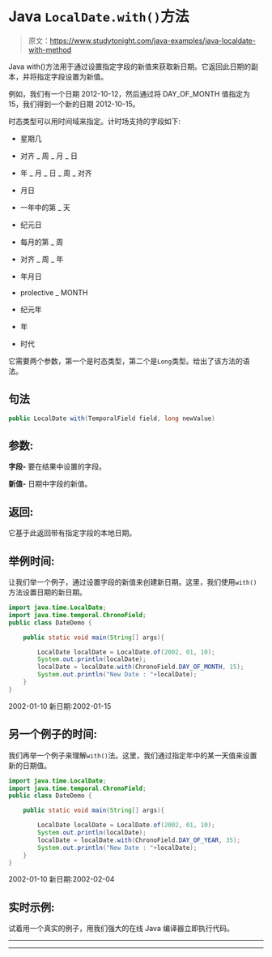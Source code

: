 # Java `LocalDate.with()`方法

> 原文：<https://www.studytonight.com/java-examples/java-localdate-with-method>

Java with()方法用于通过设置指定字段的新值来获取新日期。它返回此日期的副本，并将指定字段设置为新值。

例如，我们有一个日期 2012-10-12，然后通过将 DAY_OF_MONTH 值指定为 15，我们得到一个新的日期 2012-10-15。

时态类型可以用时间域来指定。计时场支持的字段如下:

*   星期几

*   对齐 _ 周 _ 月 _ 日

*   年 _ 月 _ 日 _ 周 _ 对齐

*   月日

*   一年中的第 _ 天

*   纪元日

*   每月的第 _ 周

*   对齐 _ 周 _ 年

*   年月日

*   prolective _ MONTH

*   纪元年

*   年

*   时代

它需要两个参数，第一个是时态类型，第二个是`Long`类型。给出了该方法的语法。

## 句法

```java
public LocalDate with(TemporalField field, long newValue)
```

## 参数:

**字段-** 要在结果中设置的字段。

**新值-** 日期中字段的新值。

## 返回:

它基于此返回带有指定字段的本地日期。

## 举例时间:

让我们举一个例子，通过设置字段的新值来创建新日期。这里，我们使用`with()`方法设置日期的新日期。

```java
import java.time.LocalDate;
import java.time.temporal.ChronoField;
public class DateDemo {

	public static void main(String[] args){  

		LocalDate localDate = LocalDate.of(2002, 01, 10);
		System.out.println(localDate);
		localDate = localDate.with(ChronoField.DAY_OF_MONTH, 15);
		System.out.println("New Date : "+localDate);
	}
}
```

2002-01-10
新日期:2002-01-15

## 另一个例子的时间:

我们再举一个例子来理解`with()`法。这里，我们通过指定年中的某一天值来设置新的日期值。

```java
import java.time.LocalDate;
import java.time.temporal.ChronoField;
public class DateDemo {

	public static void main(String[] args){  

		LocalDate localDate = LocalDate.of(2002, 01, 10);
		System.out.println(localDate);
		localDate = localDate.with(ChronoField.DAY_OF_YEAR, 35);
		System.out.println("New Date : "+localDate);
	}
}
```

2002-01-10
新日期:2002-02-04

## 实时示例:

试着用一个真实的例子，用我们强大的在线 Java 编译器立即执行代码。

* * *

* * *